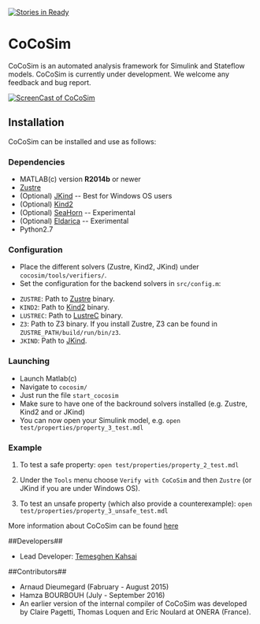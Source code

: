 [![Stories in Ready](https://badge.waffle.io/coco-team/cocoSim.png?label=ready&title=Ready)](https://waffle.io/coco-team/cocoSim)
# CoCoSim #

CoCoSim is an automated analysis framework for Simulink and Stateflow models. CoCoSim is currently under development. We welcome any feedback and bug report.

[![ScreenCast of CoCoSim](http://i.imgur.com/itLte0X.png)](https://youtu.be/iqwVCiU46Y4)

## Installation ##

CoCoSim can be installed and use as follows:

### Dependencies ###

* MATLAB(c) version **R2014b** or newer
* [Zustre](https://github.com/lememta/zustre) 
* (Optional) [JKind](https://github.com/agacek/jkind) -- Best for Windows OS users
* (Optional) [Kind2](http://kind2-mc.github.io/kind2/)
* (Optional) [SeaHorn](http://seahorn.github.io/) -- Experimental
* (Optional) [Eldarica](https://github.com/uuverifiers/eldarica) -- Exerimental
* Python2.7

### Configuration ###


+ Place the different solvers (Zustre, Kind2, JKind) under ```cocosim/tools/verifiers/```.
+ Set the configuration for the backend solvers in `src/config.m`:

* `ZUSTRE`: Path to [Zustre](https://github.com/coco-team/zustre) binary.
* `KIND2`: Path to [Kind2](https://github.com/kind2-mc/kind2) binary.
* `LUSTREC`: Path to [LustreC](https://github.com/coco-team/lustrec) binary.
* `Z3`: Path to Z3 binary. If you install Zustre, Z3 can be found in `ZUSTRE_PATH/build/run/bin/z3`.
* `JKIND`: Path to [JKind](https://github.com/agacek/jkind).


### Launching ###

+ Launch Matlab(c) 
+ Navigate to `cocosim/`
+ Just run the file ```start_cocosim```
+ Make sure to have one of the backround solvers installed (e.g. Zustre, Kind2 and or JKind)
+ You can now open your Simulink model, e.g. ```open test/properties/property_3_test.mdl```



### Example ###

1. To test a safe property: `open test/properties/property_2_test.mdl`
2. Under the `Tools` menu choose `Verify with CoCoSim` and then `Zustre` (or JKind if you are under Windows OS).

2. To test an unsafe property (which also provide a counterexample): `open test/properties/property_3_unsafe_test.mdl`

More information about CoCoSim can be found [here](https://github.com/coco-team/cocoSim/wiki/CoCoSim)

##Developers##

* Lead Developer: [Temesghen Kahsai](http://www.lememta.info/)

##Contributors##

* Arnaud Dieumegard (Fabruary - August 2015)
* Hamza BOURBOUH (July - September 2016)
* An earlier version of the internal compiler of CoCoSim was developed by Claire Pagetti, Thomas Loquen and Eric Noulard at ONERA (France). 
